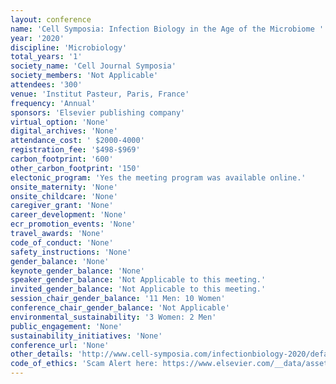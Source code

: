 ```yaml
---
layout: conference 
name: 'Cell Symposia: Infection Biology in the Age of the Microbiome '
year: '2020'
discipline: 'Microbiology'
total_years: '1'
society_name: 'Cell Journal Symposia'
society_members: 'Not Applicable'
attendees: '300'
venue: 'Institut Pasteur, Paris, France'
frequency: 'Annual'
sponsors: 'Elsevier publishing company'
virtual_option: 'None'
digital_archives: 'None'
attendance_cost: ' $2000-4000'
registration_fee: '$498-$969'
carbon_footprint: '600'
other_carbon_footprint: '150'
electonic_program: 'Yes the meeting program was available online.'
onsite_maternity: 'None'
onsite_childcare: 'None'
caregiver_grant: 'None'
career_development: 'None'
ecr_promotion_events: 'None'
travel_awards: 'None'
code_of_conduct: 'None'
safety_instructions: 'None'
gender_balance: 'None'
keynote_gender_balance: 'None'
speaker_gender_balance: 'Not Applicable to this meeting.'
invited_gender_balance: 'Not Applicable to this meeting.'
session_chair_gender_balance: '11 Men: 10 Women'
conference_chair_gender_balance: 'Not Applicable'
environmental_sustainability: '3 Women: 2 Men'
public_engagement: 'None'
sustainability_initiatives: 'None'
conference_url: 'None'
other_details: 'http://www.cell-symposia.com/infectionbiology-2020/default.asp'
code_of_ethics: 'Scam Alert here: https://www.elsevier.com/__data/assets/pdf_file/0017/711431/25314_EHS_Warning_CA.pdf    and    WARNING - SCAM ALERT: WARNING - SCAM ALERT: Exhibitor Housing Services (EHS), Exhibitor Housing Management (EHM) & Business Travel Management (BTM). Note to conference delegates: Please read the warning regarding a fraudulent travel and hotel booking scheme. All accommodation bookings should be made directly through the conference hotel(s), using the accommodation booking link on the website where specified.'
---
```

